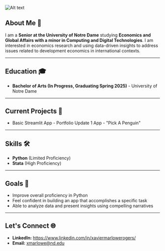 ![Alt text](https://jdh.hamkins.org/wp-content/uploads/University-of-Notre-Dame.png)

## About Me 👋
I am a **Senior at the University of Notre Dame** studying **Economics and Global Affairs with a minor in Computing and Digital Technologies**. I am interested in  economics research and using data-driven insights to address issues related to development economics in international contexts.

___
## Education 🎓
- **Bachelor of Arts (In Progress, Graduating Spring 2025)** - University of Notre Dame

___
## Current Projects 🚀
- Basic Streamlit App - Portfolio Update 1 App - "Pick A Penguin"

___
## Skills 🛠️
- **Python** (Limited Proficiency)
- **Stata** (High Proficiency)

___
## Goals 🥅
- Improve overall proficiency in Python
- Feel confident in building an app that accomplishes a specific task
- Able to analyze data and present insights using compelling narratives

___
## Let's Connect 🌐
- **LinkedIn:** https://www.linkedin.com/in/xaviermarlowerogers/
- **Email:** xmarlowe@nd.edu
